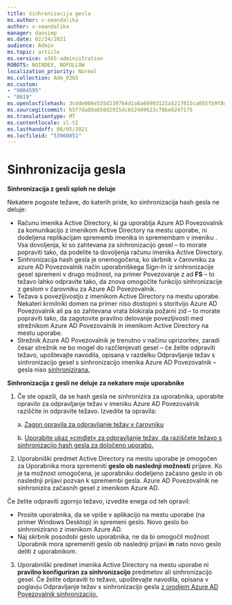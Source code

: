 ```yaml
---
title: Sinhronizacija gesla
ms.author: v-smandalika
author: v-smandalika
manager: dansimp
ms.date: 02/24/2021
audience: Admin
ms.topic: article
ms.service: o365-administration
ROBOTS: NOINDEX, NOFOLLOW
localization_priority: Normal
ms.collection: Adm_O365
ms.custom:
- "9004595"
- "8619"
ms.openlocfilehash: 3cdde086e535d2397b4d1a8a66903121a5217015ca055fb9f8d025b0842f044b
ms.sourcegitcommit: b5f7da89a650d2915dc652449623c78be6247175
ms.translationtype: MT
ms.contentlocale: sl-SI
ms.lasthandoff: 08/05/2021
ms.locfileid: "53960851"
---
```

# <a name="password-synchronization"></a>Sinhronizacija gesla

**Sinhronizacija z gesli sploh ne deluje**

Nekatere pogoste težave, do katerih pride, ko sinhronizacija hash gesla ne deluje:

- Računu imenika Active Directory, ki ga uporablja Azure AD Povezovalnik za  komunikacijo z  imenikom Active Directory na mestu uporabe, ni dodeljena replikacijam sprememb imenika in spremembam v imeniku . Vsa dovoljenja, ki so zahtevana za sinhronizacijo gesel – to morate popraviti tako, da podelite ta dovoljenja računu imenika Active Directory.
- Sinhronizacija hash gesla je onemogočena, ko skrbnik  v čarovniku za azure AD Povezovalnik način uporabniškega Sign-In iz sinhronizacije gesel spremeni v  drugo možnost, na primer Povezovanje z ad **FS** – to težavo lahko odpravite tako, da znova omogočite funkcijo sinhronizacije z geslom v čarovniku za Azure AD Povezovalnik.
- Težava s povezljivostjo z imenikom Active Directory na mestu uporabe. Nekateri krmilniki domen na primer niso dostopni s storitvijo [](https://docs.microsoft.com/azure/active-directory/hybrid/reference-connect-ports) Azure AD Povezovalnik ali pa so zahtevana vrata blokirala požarni zid – to morate popraviti tako, da zagotovite pravilno delovanje povezljivosti med strežnikom Azure AD Povezovalnik in imenikom Active Directory na mestu uporabe.
- Strežnik Azure AD Povezovalnik je trenutno v načinu uprizoritev, zaradi česar strežnik ne bo mogel do razčlenjevati gesel – če želite odpraviti težavo, upoštevajte navodila, opisana v razdelku Odpravljanje težav s sinhronizacijo gesel s sinhronizacijo imenika Azure AD Povezovalnik – gesla niso [sinhronizirana.](https://docs.microsoft.com/azure/active-directory/hybrid/tshoot-connect-password-hash-synchronization)

**Sinhronizacija z gesli ne deluje za nekatere moje uporabnike**

1. Če ste opazili, da se hash gesla ne  sinhronizira za uporabnika, uporabite opravilo za odpravljanje težav v imeniku Azure AD Povezovalnik raziščite in odpravite težavo. Izvedite ta opravila:

    a. [Zagon opravila za odpravljanje težav v čarovniku](https://docs.microsoft.com/azure/active-directory/hybrid/tshoot-connect-objectsync)

    b. [Uporabite ukaz »cmdlet« za odpravljanje težav, da raziščete težavo s sinhronizacijo hash gesla za določeno uporabo.](https://docs.microsoft.com/azure/active-directory/hybrid/tshoot-connect-password-hash-synchronization)

2. Uporabniški predmet Active Directory na mestu uporabe je omogočen za Uporabnika mora spremeniti **geslo ob naslednji možnosti** prijave. Ko je ta možnost omogočena, je uporabniku dodeljeno začasno geslo in ob naslednji prijavi pozvan k spremembi gesla. Azure AD Povezovalnik ne sinhronizira začasnih gesel z imenikom Azure AD.

Če želite odpraviti zgornjo težavo, izvedite enega od teh opravil:

- Prosite uporabnika, da se vpiše v aplikacijo na mestu uporabe (na primer Windows Desktop) in spremeni geslo. Novo geslo bo sinhronizirano z imenikom Azure AD.
- Naj skrbnik posodobi geslo uporabnika, ne da bi omogočil možnost Uporabnik mora spremeniti geslo ob naslednji prijavi **in** nato novo geslo deliti z uporabnikom.

3. Uporabniški predmet imenika Active Directory na mestu uporabe ni **pravilno konfiguriran za sinhronizacijo** predmetov ali sinhronizacijo gesel. Če želite odpraviti to težavo, upoštevajte navodila, opisana v poglavju Odpravljanje težav s sinhronizacijo gesla [z orodjem Azure AD Povezovalnik sinhronizacijo.](https://docs.microsoft.com/azure/active-directory/hybrid/tshoot-connect-password-hash-synchronization)







